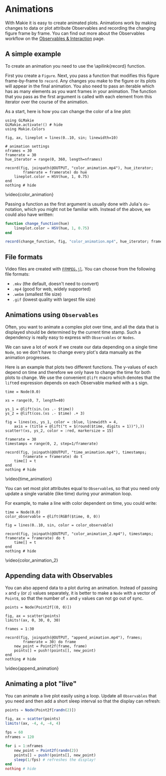 # Animations

With Makie it is easy to create animated plots.
Animations work by making changes to data or plot attribute Observables and recording the changing figure frame by frame.
You can find out more about the Observables workflow on the [Observables & Interaction](@ref) page.

## A simple example

To create an animation you need to use the \apilink{record} function.

First you create a `Figure`. Next, you pass a function that modifies this figure frame-by-frame to `record`.
Any changes you make to the figure or its plots will appear in the final animation.
You also need to pass an iterable which has as many elements as you want frames in your animation.
The function that you pass as the first argument is called with each element from this iterator
over the course of the animation.

As a start, here is how you can change the color of a line plot:

```julia:color_animation
using GLMakie
GLMakie.activate!() # hide
using Makie.Colors

fig, ax, lineplot = lines(0..10, sin; linewidth=10)

# animation settings
nframes = 30
framerate = 30
hue_iterator = range(0, 360, length=nframes)

record(fig, joinpath(@OUTPUT, "color_animation.mp4"), hue_iterator;
        framerate = framerate) do hue
    lineplot.color = HSV(hue, 1, 0.75)
end
nothing # hide
```

\video{color_animation}

Passing a function as the first argument is usually done with Julia's `do`-notation, which you might not be familiar with.
Instead of the above, we could also have written:

```julia
function change_function(hue)
    lineplot.color = HSV(hue, 1, 0.75)
end

record(change_function, fig, "color_animation.mp4", hue_iterator; framerate = framerate)
```

## File formats

Video files are created with [`FFMPEG.jl`](https://github.com/JuliaIO/FFMPEG.jl).
You can choose from the following file formats:

- `.mkv` (the default, doesn't need to convert)
- `.mp4` (good for web, widely supported)
- `.webm` (smallest file size)
- `.gif` (lowest quality with largest file size)

## Animations using `Observables`

Often, you want to animate a complex plot over time, and all the data that is displayed should be determined by the current time stamp.
Such a dependency is really easy to express with `Observables` or `Nodes`.

We can save a lot of work if we create our data depending on a single time `Node`, so we don't have to change every plot's data manually as the animation progresses.

Here is an example that plots two different functions.
The y-values of each depend on time and therefore we only have to change the time for both plots to change.
We use the convenient `@lift` macro which denotes that the `lift`ed expression depends on each Observable marked with a `$` sign.

```julia:time_animation
time = Node(0.0)

xs = range(0, 7, length=40)

ys_1 = @lift(sin.(xs .- $time))
ys_2 = @lift(cos.(xs .- $time) .+ 3)

fig = lines(xs, ys_1, color = :blue, linewidth = 4,
    axis = (title = @lift("t = $(round($time, digits = 1))"),))
scatter!(xs, ys_2, color = :red, markersize = 15)

framerate = 30
timestamps = range(0, 2, step=1/framerate)

record(fig, joinpath(@OUTPUT, "time_animation.mp4"), timestamps;
        framerate = framerate) do t
    time[] = t
end
nothing # hide
```

\video{time_animation}

You can set most plot attributes equal to `Observable`s, so that you need only update
a single variable (like time) during your animation loop.

For example, to make a line with color dependent on time, you could write:

```julia:color_animation_2
time = Node(0.0)
color_observable = @lift(RGBf($time, 0, 0))

fig = lines(0..10, sin, color = color_observable)

record(fig, joinpath(@OUTPUT, "color_animation_2.mp4"), timestamps; framerate = framerate) do t
    time[] = t
end
nothing # hide
```

\video{color_animation_2}

## Appending data with Observables

You can also append data to a plot during an animation.
Instead of passing `x` and `y` (or `z`) values separately,
it is better to make a `Node` with a vector of `Point`s,
so that the number of `x` and `y` values can not go out of sync.

```julia:append_animation
points = Node(Point2f[(0, 0)])

fig, ax = scatter(points)
limits!(ax, 0, 30, 0, 30)

frames = 1:30

record(fig, joinpath(@OUTPUT, "append_animation.mp4"), frames;
        framerate = 30) do frame
    new_point = Point2f(frame, frame)
    points[] = push!(points[], new_point)
end
nothing # hide
```

\video{append_animation}

## Animating a plot "live"

You can animate a live plot easily using a loop.
Update all `Observables` that you need and then add a short sleep interval so that the display can refresh:

```julia
points = Node(Point2f[randn(2)])

fig, ax = scatter(points)
limits!(ax, -4, 4, -4, 4)

fps = 60
nframes = 120

for i = 1:nframes
    new_point = Point2f(randn(2))
    points[] = push!(points[], new_point)
    sleep(1/fps) # refreshes the display!
end
nothing # hide
```